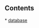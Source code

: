 <h2>Contents</h2>
* <a href='https://github.com/younhwan97/cs-study/tree/main/database'>database</a>